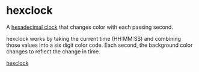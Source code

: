 # hexclock

A [hexadecimal clock](https://davidherszenhaut.github.io/hexclock/) that changes color with each passing second.

hexclock works by taking the current time (HH:MM:SS) and combining those values into a six digit color code. Each second, the background color changes to reflect the change in time.

[hexclock](https://davidherszenhaut.github.io/hexclock/)
